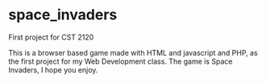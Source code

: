 # space_invaders
First project for CST 2120

This is a browser based game made with HTML and javascript and PHP, as the first project for my Web Development class. The game is Space Invaders, I hope you enjoy.
